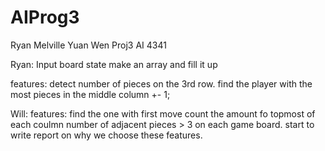 # AIProg3

Ryan Melville
Yuan Wen
Proj3 AI 4341

Ryan:
Input board state
make an array and fill it up

features: detect number of pieces on the 3rd row.
	find the player with the most pieces in the middle column +- 1;

	
Will:
features: find the one with first move
count the amount fo topmost of each coulmn
number of adjacent pieces > 3 on each game board.
start to write report on why we choose these features.